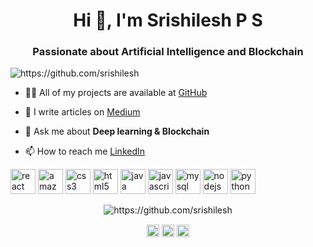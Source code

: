 <h1 align="center">Hi 👋, I'm Srishilesh P S</h1>
<h3 align="center">Passionate about Artificial Intelligence and Blockchain</h3>
<p align="left"> <img src="https://komarev.com/ghpvc/?username=srishilesh" alt="https://github.com/srishilesh" /> </p>

- 👨‍💻 All of my projects are available at [GitHub](https://github.com/srishilesh)

- 📝 I write articles on [Medium](https://medium.com/@srishilesh)

- 💬 Ask me about **Deep learning & Blockchain**

- 📫 How to reach me [LinkedIn](https://www.linkedin.com/in/srishilesh/)

<p align="left"><img src="https://konpa.github.io/devicon/devicon.git/icons/react/react-original-wordmark.svg" alt="react" width="40" height="40"/> <img src="https://konpa.github.io/devicon/devicon.git/icons/amazonwebservices/amazonwebservices-original-wordmark.svg" alt="amazonwebservices" width="40" height="40"/> <img src="https://konpa.github.io/devicon/devicon.git/icons/css3/css3-original-wordmark.svg" alt="css3" width="40" height="40"/> <img src="https://konpa.github.io/devicon/devicon.git/icons/html5/html5-original-wordmark.svg" alt="html5" width="40" height="40"/> <img src="https://konpa.github.io/devicon/devicon.git/icons/java/java-original-wordmark.svg" alt="java" width="40" height="40"/> <img src="https://konpa.github.io/devicon/devicon.git/icons/javascript/javascript-original.svg" alt="javascript" width="40" height="40"/> <img src="https://konpa.github.io/devicon/devicon.git/icons/mysql/mysql-original-wordmark.svg" alt="mysql" width="40" height="40"/> <img src="https://konpa.github.io/devicon/devicon.git/icons/nodejs/nodejs-original-wordmark.svg" alt="nodejs" width="40" height="40"/> <img src="https://konpa.github.io/devicon/devicon.git/icons/python/python-original-wordmark.svg" alt="python" width="40" height="40"/></p><p align="center"> <img src="https://github-readme-stats.vercel.app/api?username=srishilesh&show_icons=true" alt="https://github.com/srishilesh" /> </p>

<p align="center">
<a href="https://twitter.com/srishilesh" target="blank"><img align="center" src="https://cdn.jsdelivr.net/npm/simple-icons@3.0.1/icons/twitter.svg" alt="https://twitter.com/srishilesh" height="20" width="20" /></a>
<a href="https://linkedin.com/in/srishilesh/" target="blank"><img align="center" src="https://cdn.jsdelivr.net/npm/simple-icons@3.0.1/icons/linkedin.svg" alt="https://www.linkedin.com/in/srishilesh/" height="20" width="20" /></a>
<a href="https://kaggle.com/srishilesh" target="blank"><img align="center" src="https://cdn.jsdelivr.net/npm/simple-icons@3.0.1/icons/kaggle.svg" alt="https://www.kaggle.com/srishilesh" height="20" width="20" /></a>
</p>
